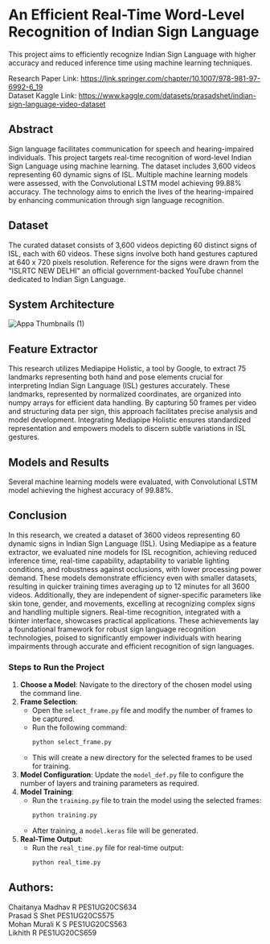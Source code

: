 # An Efficient Real-Time Word-Level Recognition of Indian Sign Language

This project aims to efficiently recognize Indian Sign Language with higher accuracy and reduced inference time using machine learning techniques.

Research Paper Link: https://link.springer.com/chapter/10.1007/978-981-97-6992-6_19 <br>
Dataset Kaggle Link: https://www.kaggle.com/datasets/prasadshet/indian-sign-language-video-dataset

## Abstract

Sign language facilitates communication for speech and hearing-impaired individuals. This project targets real-time recognition of word-level Indian Sign Language using machine learning. The dataset includes 3,600 videos representing 60 dynamic signs of ISL. Multiple machine learning models were assessed, with the Convolutional LSTM model achieving 99.88% accuracy. The technology aims to enrich the lives of the hearing-impaired by enhancing communication through sign language recognition.

## Dataset

The curated dataset consists of 3,600 videos depicting 60 distinct signs of ISL, each with 60 videos. These signs involve both hand gestures captured at 640 x 720 pixels resolution. Reference for the signs were drawn from the "ISLRTC NEW DELHI" an official government-backed YouTube channel dedicated to Indian Sign Language.

## System Architecture
![Appa Thumbnails (1)](https://github.com/chaitanyamadhavr/Capstone_Project_ISL/assets/93692956/e8cf3af0-4593-4453-9c8d-bd59c169da9e)

## Feature Extractor

This research utilizes Mediapipe Holistic, a tool by Google, to extract 75 landmarks representing both hand and pose elements crucial for interpreting Indian Sign Language (ISL) gestures accurately. These landmarks, represented by normalized coordinates, are organized into numpy arrays for efficient data handling. By capturing 50 frames per video and structuring data per sign, this approach facilitates precise analysis and model development. Integrating Mediapipe Holistic ensures standardized representation and empowers models to discern subtle variations in ISL gestures.

## Models and Results

Several machine learning models were evaluated, with Convolutional LSTM model achieving the highest accuracy of 99.88%.

## Conclusion

In this research, we created a dataset of 3600 videos representing 60 dynamic signs in Indian Sign Language (ISL). Using Mediapipe as a feature extractor, we evaluated nine models for ISL recognition, achieving reduced inference time, real-time capability, adaptability to variable lighting conditions, and robustness against occlusions, with lower processing power demand. These models demonstrate efficiency even with smaller datasets, resulting in quicker training times averaging up to 12 minutes for all 3600 videos. Additionally, they are independent of signer-specific parameters like skin tone, gender, and movements, excelling at recognizing complex signs and handling multiple signers. Real-time recognition, integrated with a tkinter interface, showcases practical applications. These achievements lay a foundational framework for robust sign language recognition technologies, poised to significantly empower individuals with hearing impairments through accurate and efficient recognition of sign languages.

### Steps to Run the Project

1. **Choose a Model**: Navigate to the directory of the chosen model using the command line.  
2. **Frame Selection**:  
   - Open the `select_frame.py` file and modify the number of frames to be captured.  
   - Run the following command:  
     ```bash
     python select_frame.py
     ```  
   - This will create a new directory for the selected frames to be used for training.  
3. **Model Configuration**: Update the `model_def.py` file to configure the number of layers and training parameters as required.  
4. **Model Training**:  
   - Run the `training.py` file to train the model using the selected frames:  
     ```bash
     python training.py
     ```  
   - After training, a `model.keras` file will be generated.  
5. **Real-Time Output**:  
   - Run the `real_time.py` file for real-time output:  
     ```bash
     python real_time.py
     ```

## Authors:

Chaitanya Madhav R  PES1UG20CS634
<br>
Prasad S Shet       PES1UG20CS575
<br>
Mohan Murali K S    PES1UG20CS563
<br>
Likhith R           PES1UG20CS659
<br>
